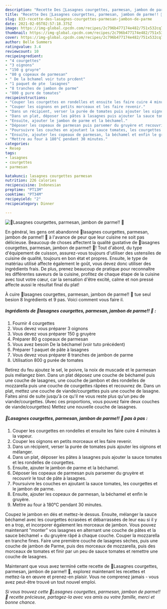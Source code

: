 ```yaml
---
description: "Recette Des 🍴Lasagnes courgettes, parmesan, jambon de parme!! 🍴"
title: "Recette Des 🍴Lasagnes courgettes, parmesan, jambon de parme!! 🍴"
slug: 833-recette-des-lasagnes-courgettes-parmesan-jambon-de-parme
date: 2021-02-05T02:57:18.375Z
image: https://img-global.cpcdn.com/recipes/2c796b477174e482/751x532cq70/🍴lasagnes-courgettes-parmesan-jambon-de-parme-🍴-photo-principale-de-la-recette.jpg
thumbnail: https://img-global.cpcdn.com/recipes/2c796b477174e482/751x532cq70/🍴lasagnes-courgettes-parmesan-jambon-de-parme-🍴-photo-principale-de-la-recette.jpg
cover: https://img-global.cpcdn.com/recipes/2c796b477174e482/751x532cq70/🍴lasagnes-courgettes-parmesan-jambon-de-parme-🍴-photo-principale-de-la-recette.jpg
author: Belle Summers
ratingvalue: 3.4
reviewcount: 10
recipeingredient:
- "4 courgettes"
- "3 oignons"
- "150 g gruyre"
- "80 g copeaux de parmesan"
- " De la bchamel voir tuto prcdent"
- "1 paquet de pte  lasagnes"
- "8 tranches de jambon de parme"
- "800 g pure de tomates"
recipeinstructions:
- "Couper les courgettes en rondelles et ensuite les faire cuire 4 minutes à la vapeur."
- "Couper les oignons en petits morceaux et les faire revenir."
- "Dans un récipient, verser la purée de tomates puis ajouter les oignons et mélanger."
- "Dans un plat, déposer les pâtes à lasagnes puis ajouter la sauce tomates et les rondelles de courgettes."
- "Ensuite, ajouter le jambon de parme et la béchamel."
- "Déposer les copeaux de parmesan puis parsemer du gruyère et recouvrir le tout de pâte à lasagnes."
- "Poursuivre les couches en ajoutant la sauce tomates, les courgettes et le jambon de parme."
- "Ensuite, ajouter les copeaux de parmesan, la béchamel et enfin le gruyère."
- "Mettre au four à 180°C pendant 30 minutes."
categories:
- Resep
tags:
- lasagnes
- courgettes
- parmesan

katakunci: lasagnes courgettes parmesan 
nutrition: 226 calories
recipecuisine: Indonesian
preptime: "PT13M"
cooktime: "PT34M"
recipeyield: "2"
recipecategory: Dinner

---
```



![🍴Lasagnes courgettes, parmesan, jambon de parme!! 🍴](https://img-global.cpcdn.com/recipes/2c796b477174e482/751x532cq70/🍴lasagnes-courgettes-parmesan-jambon-de-parme-🍴-photo-principale-de-la-recette.jpg)

En général, les gens ont abandonné 🍴lasagnes courgettes, parmesan, jambon de parme!! 🍴 à l'avance de peur que leur cuisine ne soit pas délicieuse. Beaucoup de choses affectent la qualité gustative de 🍴lasagnes courgettes, parmesan, jambon de parme!! 🍴! Tout d'abord, du type d'équipement de cuisson, assurez-vous toujours d'utiliser des ustensiles de cuisine de qualité, toujours en bon état et propres. Ensuite, le type de matériau utilisé affecte également le goût, vous devez donc utiliser des ingrédients frais. De plus, prenez beaucoup de pratique pour reconnaître les différentes saveurs de la cuisine, profitez de chaque étape de la cuisine avec tout votre cœur, car la sensation d'être excité, calme et non pressé affecte aussi le résultat final du plat!

<!--inarticleads1-->

À cuire 🍴lasagnes courgettes, parmesan, jambon de parme!! 🍴 tue seul besion 8 Ingrédients et 9 pas. Voici comment vous faire il.

##### Ingrédients de 🍴lasagnes courgettes, parmesan, jambon de parme!! 🍴 :

1. Fournir 4 courgettes
1. Vous devez vous préparer 3 oignons
1. Vous devez vous préparer 150 g gruyère
1. Préparer 80 g copeaux de parmesan
1. Vous avez besoin  De la béchamel (voir tuto précédent)
1. Préparer 1 paquet de pâte à lasagnes
1. Vous devez vous préparer 8 tranches de jambon de parme
1. Utilisation 800 g purée de tomates


Retirez du feu ajoutez le sel, le poivre, la noix de muscade et le parmesan puis mélangez bien. Dans un plat déposez une couche de béchamel puis une couche de lasagnes, une couche de jambon et des rondelles de mozzarella puis une couche de courgettes râpées et recouvrez de. Dans un plat, mettez une couche de viande/courgettes puis une couche de lasagne. Faites ainsi de suite jusqu&#39;à ce qu&#39;il ne vous reste plus qu&#39;un peu de viande/courgettes. (Avec ces proportions, vous pouvez faire deux couches de viande/courgettes) Mettez une nouvelle couche de lasagnes. 

<!--inarticleads2-->

##### 🍴Lasagnes courgettes, parmesan, jambon de parme!! 🍴 pas à pas :

1. Couper les courgettes en rondelles et ensuite les faire cuire 4 minutes à la vapeur.
1. Couper les oignons en petits morceaux et les faire revenir.
1. Dans un récipient, verser la purée de tomates puis ajouter les oignons et mélanger.
1. Dans un plat, déposer les pâtes à lasagnes puis ajouter la sauce tomates et les rondelles de courgettes.
1. Ensuite, ajouter le jambon de parme et la béchamel.
1. Déposer les copeaux de parmesan puis parsemer du gruyère et recouvrir le tout de pâte à lasagnes.
1. Poursuivre les couches en ajoutant la sauce tomates, les courgettes et le jambon de parme.
1. Ensuite, ajouter les copeaux de parmesan, la béchamel et enfin le gruyère.
1. Mettre au four à 180°C pendant 30 minutes.


Coupez le jambon en dés et mettez-le dessus. Ensuite, mélanger la sauce béchamel avec les courgettes écrasées et débarrassées de leur eau si il y en a trop, et incorporer également les morceaux de jambon. Vous pouvez maintenant &#34;monter&#34; vos lasagnes en alternant une couche de pâtes et la sauce béchamel + du gruyère râpé à chaque couche. Couper la mozzarella en tranche fines. Faire une première couche de lasagnes sèches, puis une couche de jambon de Parme, puis des morceaux de mozzarella, puis des morceaux de tomates et finir par un peu de sauce tomates et remettre une couche de lasagnes. 

<!--inarticleads1-->

<p>
Maintenant que vous avez terminé cette recette de 🍴Lasagnes courgettes, parmesan, jambon de parme!! 🍴, explorez maintenant les recettes et mettez-la en œuvre et prenez-en plaisir. Vous ne comprenez jamais - vous avez peut-être trouvé un tout nouvel emploi.
</p>

<p>
<i>Si vous trouvez cette 🍴Lasagnes courgettes, parmesan, jambon de parme!! 🍴 recette précieuse, partagez-la avec vos amis ou votre famille, merci et bonne chance.</i>
</p>
